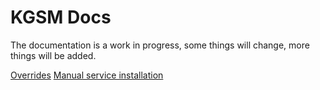 # KGSM Docs

The documentation is a work in progress, some things will change, more things will be added.

[Overrides](overrides.md)
[Manual service installation](manual_service_installation.md)
